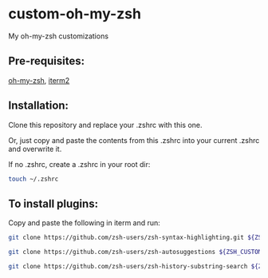 # custom-oh-my-zsh

My oh-my-zsh customizations

## Pre-requisites:

[oh-my-zsh](https://github.com/robbyrussell/oh-my-zsh),
[iterm2](https://www.iterm2.com/)

## Installation:

Clone this repository and replace your .zshrc with this one.

Or, just copy and paste the contents from this .zshrc into your current .zshrc and overwrite it.

If no .zshrc, create a .zshrc in your root dir:

```bash
touch ~/.zshrc
```

## To install plugins:

Copy and paste the following in iterm and run:

```bash
git clone https://github.com/zsh-users/zsh-syntax-highlighting.git ${ZSH_CUSTOM:-~/.oh-my-zsh/custom}/plugins/zsh-syntax-highlighting

git clone https://github.com/zsh-users/zsh-autosuggestions ${ZSH_CUSTOM:-~/.oh-my-zsh/custom}/plugins/zsh-autosuggestions

git clone https://github.com/zsh-users/zsh-history-substring-search ${ZSH_CUSTOM:-~/.oh-my-zsh/custom}/plugins/zsh-history-substring-search
```
